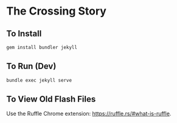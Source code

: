 # The Crossing Story

## To Install

```bash
gem install bundler jekyll
```

## To Run (Dev)

```bash
bundle exec jekyll serve
```

## To View Old Flash Files

Use the Ruffle Chrome extension: https://ruffle.rs/#what-is-ruffle.
